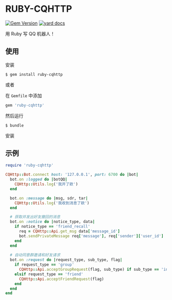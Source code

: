 # RUBY-CQHTTP

[![Gem Version](https://badge.fury.io/rb/ruby-cqhttp.svg)](https://badge.fury.io/rb/ruby-cqhttp)
[![yard docs](http://img.shields.io/badge/yard-docs-blue.svg)](https://www.rubydoc.info/gems/ruby-cqhttp)

用 Ruby 写 QQ 机器人！

## 使用

安装

    $ gem install ruby-cqhttp

或者

在 `Gemfile` 中添加

```ruby
gem 'ruby-cqhttp'
```

然后运行

    $ bundle

安装

## 示例

```ruby
require 'ruby-cqhttp'

CQHttp::Bot.connect host: '127.0.0.1', port: 6700 do |bot|
  bot.on :logged do |botQQ|
    CQHttp::Utils.log('我开了欸')
  end

  bot.on :message do |msg, sdr, tar|
    CQHttp::Utils.log('我收到消息了欸')
  end

  # 获取并发出好友撤回的消息
  bot.on :notice do |notice_type, data|
    if notice_type == 'friend_recall'
      req = CQHttp::Api.get_msg data['message_id']
      bot.sendPrivateMessage req['message'], req['sender']['user_id']
    end
  end
  
  # 自动同意群邀请和好友请求
  bot.on :request do |request_type, sub_type, flag|
    if request_type == 'group'
      CQHttp::Api.acceptGroupRequest(flag, sub_type) if sub_type == 'invite'
    elsif request_type == 'friend'
      CQHttp::Api.acceptFriendRequest(flag)
    end
  end
end
```
